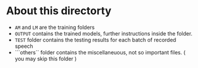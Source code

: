 # About this directorty
* ```AM``` and ```LM``` are the training folders
* ```OUTPUT``` contains the trained models, further instructions inside the folder.
* ```TEST``` folder contains the testing results for each batch of recorded speech
* ```others`` folder contains the miscellaneuous, not so important files. ( you may skip this folder )
